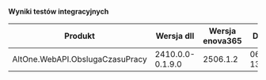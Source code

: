 **Wyniki testów integracyjnych**

| Produkt                         | Wersja dll       | Wersja enova365 | Data testu       | Status |
|---------------------------------|------------------|-----------------|------------------|--------|
| AltOne.WebAPI.ObslugaCzasuPracy | 2410.0.0-0.1.9.0 | 2506.1.2        | 06.08.2025 13:32 | ✅     |
